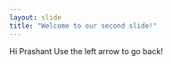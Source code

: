 ```yaml
---
layout: slide
title: "Welcome to our second slide!"
---
```

Hi Prashant
Use the left arrow to go back!

